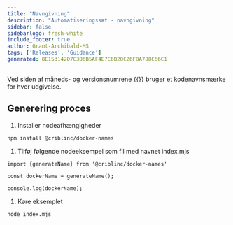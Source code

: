 ```yaml
---
title: "Navngivning"
description: "Automatiseringssæt - navngivning"
sidebar: false
sidebarlogo: fresh-white
include_footer: true
author: Grant-Archibald-MS
tags: ['Releases', 'Guidance']
generated: 8E15314207C3D6B5AF4E7C6B20C26F8A788C66C1
---
```


Ved siden af måneds- og versionsnumrene {{<product-name>}} bruger et kodenavnsmærke for hver udgivelse.

## Generering proces

1. Installer nodeafhængigheder

```bash
npm install @criblinc/docker-names
```

1. Tilføj følgende nodeeksempel som fil med navnet index.mjs

```nodejs
import {generateName} from '@criblinc/docker-names'

const dockerName = generateName();

console.log(dockerName);
```

1. Køre eksemplet

```bash
node index.mjs
```
